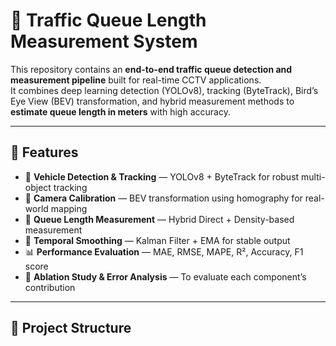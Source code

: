 # 🚦 Traffic Queue Length Measurement System

This repository contains an **end-to-end traffic queue detection and measurement pipeline** built for real-time CCTV applications.  
It combines deep learning detection (YOLOv8), tracking (ByteTrack), Bird’s Eye View (BEV) transformation, and hybrid measurement methods to **estimate queue length in meters** with high accuracy.

---

## 📌 Features

- 🧠 **Vehicle Detection & Tracking** — YOLOv8 + ByteTrack for robust multi-object tracking  
- 📐 **Camera Calibration** — BEV transformation using homography for real-world mapping  
- 📏 **Queue Length Measurement** — Hybrid Direct + Density-based measurement  
- 🧮 **Temporal Smoothing** — Kalman Filter + EMA for stable output  
- 📊 **Performance Evaluation** — MAE, RMSE, MAPE, R², Accuracy, F1 score  
- 🧪 **Ablation Study & Error Analysis** — To evaluate each component’s contribution

---

## 📂 Project Structure


